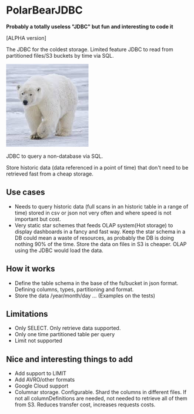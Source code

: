 # PolarBearJDBC 
**Probably a totally useless "JDBC" but fun and interesting to code it**

[ALPHA version]

The JDBC for the coldest storage.
Limited feature JDBC to read from partitioned files/S3 buckets by time via SQL. 

![PolarBeard](polarbear.jpeg)

JDBC to query a non-database via SQL. 

Store historic data (data referenced in a point of time) that don't need to be retrieved fast from a cheap storage.

## Use cases
* Needs to query historic data (full scans in an historic table in a range of time) stored in csv or json not very often and where speed is not important but cost.
* Very static star schemes that feeds OLAP system(Hot storage) to display dashboards in a fancy and fast way. Keep the star schema in a DB could mean a waste of resources, as probably the DB is doing nothing 90% of the time. Store the data on files in S3 is cheaper. OLAP using the JDBC would load the  data. 

## How it works
* Define the table schema in the base of the fs/bucket in json format. Defining columns, types, partitioning and format.
* Store the data <name-of-the-table>/year/month/day ... 
(Examples on the tests)


## Limitations
* Only SELECT. Only retrieve data supported.
* Only one time partitioned table per query
* Limit not supported


## Nice and interesting things to add
* Add support to LIMIT
* Add AVRO/other formats
* Google Cloud support
* Columnar storage. Configurable. Shard the columns in different files. If not all columnDefinitions are needed, not needed to retrieve all of them from S3. Reduces transfer cost, increases requests costs.